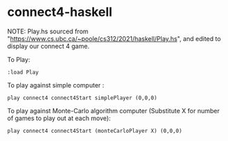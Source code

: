 # connect4-haskell

NOTE: 
Play.hs sourced from "https://www.cs.ubc.ca/~poole/cs312/2021/haskell/Play.hs", and edited to display our connect 4 game.

To Play:

`:load Play`

To play against simple computer :

`play connect4 connect4Start simplePlayer (0,0,0)`

To play against Monte-Carlo algorithm computer (Substitute X for number of games to play out at each move):

`play connect4 connect4Start (monteCarloPlayer X) (0,0,0)`